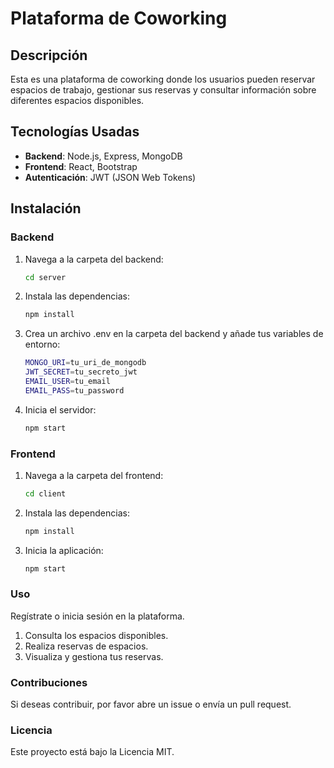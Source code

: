 # Plataforma de Coworking

## Descripción
Esta es una plataforma de coworking donde los usuarios pueden reservar espacios de trabajo, gestionar sus reservas y consultar información sobre diferentes espacios disponibles.

## Tecnologías Usadas
- **Backend**: Node.js, Express, MongoDB
- **Frontend**: React, Bootstrap
- **Autenticación**: JWT (JSON Web Tokens)

## Instalación

### Backend
1. Navega a la carpeta del backend:
   ```bash
   cd server
   ```
2. Instala las dependencias:
   ```bash
   npm install
   ```
3. Crea un archivo .env en la carpeta del backend y añade tus variables de entorno:
   ```bash
   MONGO_URI=tu_uri_de_mongodb
   JWT_SECRET=tu_secreto_jwt
   EMAIL_USER=tu_email
   EMAIL_PASS=tu_password
   ```
4. Inicia el servidor:
   ```bash
   npm start
   ```

### Frontend
1. Navega a la carpeta del frontend:
   ```bash
   cd client
   ```
2. Instala las dependencias:
   ```bash
   npm install
   ```
3. Inicia la aplicación:
   ```bash
   npm start
   ```

### Uso
Regístrate o inicia sesión en la plataforma.
1. Consulta los espacios disponibles.
2. Realiza reservas de espacios.
3. Visualiza y gestiona tus reservas.

### Contribuciones
Si deseas contribuir, por favor abre un issue o envía un pull request.

### Licencia
Este proyecto está bajo la Licencia MIT.